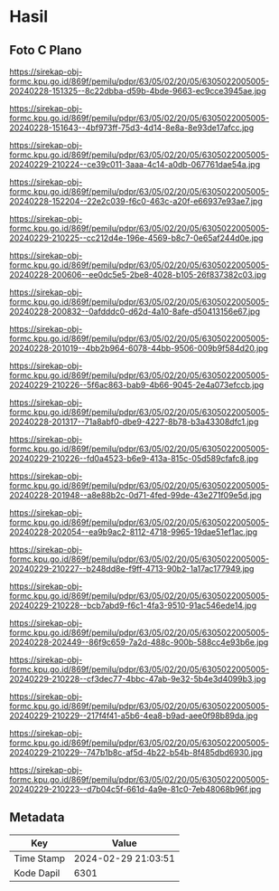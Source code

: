 # Hasil

## Foto C Plano

https://sirekap-obj-formc.kpu.go.id/869f/pemilu/pdpr/63/05/02/20/05/6305022005005-20240228-151325--8c22dbba-d59b-4bde-9663-ec9cce3945ae.jpg

https://sirekap-obj-formc.kpu.go.id/869f/pemilu/pdpr/63/05/02/20/05/6305022005005-20240228-151643--4bf973ff-75d3-4d14-8e8a-8e93de17afcc.jpg

https://sirekap-obj-formc.kpu.go.id/869f/pemilu/pdpr/63/05/02/20/05/6305022005005-20240229-210224--ce39c011-3aaa-4c14-a0db-067761dae54a.jpg

https://sirekap-obj-formc.kpu.go.id/869f/pemilu/pdpr/63/05/02/20/05/6305022005005-20240228-152204--22e2c039-f6c0-463c-a20f-e66937e93ae7.jpg

https://sirekap-obj-formc.kpu.go.id/869f/pemilu/pdpr/63/05/02/20/05/6305022005005-20240229-210225--cc212d4e-196e-4569-b8c7-0e65af244d0e.jpg

https://sirekap-obj-formc.kpu.go.id/869f/pemilu/pdpr/63/05/02/20/05/6305022005005-20240228-200606--ee0dc5e5-2be8-4028-b105-26f837382c03.jpg

https://sirekap-obj-formc.kpu.go.id/869f/pemilu/pdpr/63/05/02/20/05/6305022005005-20240228-200832--0afdddc0-d62d-4a10-8afe-d50413156e67.jpg

https://sirekap-obj-formc.kpu.go.id/869f/pemilu/pdpr/63/05/02/20/05/6305022005005-20240228-201019--4bb2b964-6078-44bb-9506-009b9f584d20.jpg

https://sirekap-obj-formc.kpu.go.id/869f/pemilu/pdpr/63/05/02/20/05/6305022005005-20240229-210226--5f6ac863-bab9-4b66-9045-2e4a073efccb.jpg

https://sirekap-obj-formc.kpu.go.id/869f/pemilu/pdpr/63/05/02/20/05/6305022005005-20240228-201317--71a8abf0-dbe9-4227-8b78-b3a43308dfc1.jpg

https://sirekap-obj-formc.kpu.go.id/869f/pemilu/pdpr/63/05/02/20/05/6305022005005-20240229-210226--fd0a4523-b6e9-413a-815c-05d589cfafc8.jpg

https://sirekap-obj-formc.kpu.go.id/869f/pemilu/pdpr/63/05/02/20/05/6305022005005-20240228-201948--a8e88b2c-0d71-4fed-99de-43e271f09e5d.jpg

https://sirekap-obj-formc.kpu.go.id/869f/pemilu/pdpr/63/05/02/20/05/6305022005005-20240228-202054--ea9b9ac2-8112-4718-9965-19dae51ef1ac.jpg

https://sirekap-obj-formc.kpu.go.id/869f/pemilu/pdpr/63/05/02/20/05/6305022005005-20240229-210227--b248dd8e-f9ff-4713-90b2-1a17ac177949.jpg

https://sirekap-obj-formc.kpu.go.id/869f/pemilu/pdpr/63/05/02/20/05/6305022005005-20240229-210228--bcb7abd9-f6c1-4fa3-9510-91ac546ede14.jpg

https://sirekap-obj-formc.kpu.go.id/869f/pemilu/pdpr/63/05/02/20/05/6305022005005-20240228-202449--86f9c659-7a2d-488c-900b-588cc4e93b6e.jpg

https://sirekap-obj-formc.kpu.go.id/869f/pemilu/pdpr/63/05/02/20/05/6305022005005-20240229-210228--cf3dec77-4bbc-47ab-9e32-5b4e3d4099b3.jpg

https://sirekap-obj-formc.kpu.go.id/869f/pemilu/pdpr/63/05/02/20/05/6305022005005-20240229-210229--217f4f41-a5b6-4ea8-b9ad-aee0f98b89da.jpg

https://sirekap-obj-formc.kpu.go.id/869f/pemilu/pdpr/63/05/02/20/05/6305022005005-20240229-210229--747b1b8c-af5d-4b22-b54b-8f485dbd6930.jpg

https://sirekap-obj-formc.kpu.go.id/869f/pemilu/pdpr/63/05/02/20/05/6305022005005-20240229-210223--d7b04c5f-661d-4a9e-81c0-7eb48068b96f.jpg


## Metadata

| Key        | Value               |
| ---------- | ------------------- |
| Time Stamp | 2024-02-29 21:03:51 |
| Kode Dapil | 6301                |



